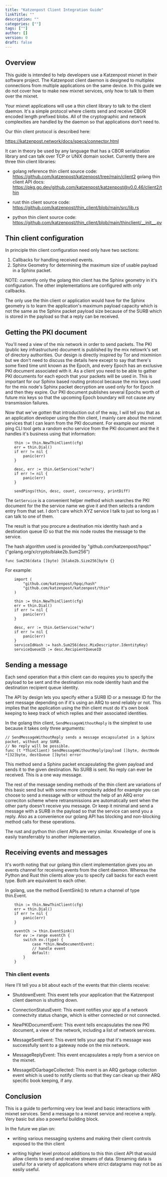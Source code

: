 ```yaml
---
title: "Katzenpost Client Integration Guide"
linkTitle: ""
description: ""
categories: [""]
tags: [""]
author: []
version: 0
draft: false
---
```



## Overview

This guide is intended to help developers use a Katzenpost mixnet
in their software project. The Katzenpost client daemon is designed to
multiplex connections from multiple applications on the same device.
In this guide we do not cover how to make new mixnet services, only
how to talk to them over the mixnet.

Your mixnet applications will use a thin client library to talk to the
client daemon. It's a simple protocol where clients send and receive
CBOR encoded length prefixed blobs. All of the cryptographic and
network complexities are handled by the daemon so that applications
don't need to.

Our thin client protocol is described here:

https://katzenpost.network/docs/specs/connector.html

It can in theory be used by any language that has a CBOR serialization
library and can talk over TCP or UNIX domain socket. Currently there
are three thin client libraries:

* golang reference thin client source code:
  https://github.com/katzenpost/katzenpost/tree/main/client2
  golang thin client API docs:
  https://pkg.go.dev/github.com/katzenpost/katzenpost@v0.0.46/client2/thin

* rust thin client source code:
  https://github.com/katzenpost/thin_client/blob/main/src/lib.rs

* python thin client source code:
  https://github.com/katzenpost/thin_client/blob/main/thinclient/__init__.py
  


## Thin client configuration

In principle thin client configuration need only have
two sections:

1. Callbacks for handling received events.
2. Sphinx Geometry for determining the maximum size
   of usable payload in a Sphinx packet.

NOTE: currently only the golang thin client has the Sphinx geometry in it's configuration.
The other implementations are configured with only callbacks.


The only use the thin client or application would have for the Sphinx geometry is to
learn the application's maximum payload capacity which is not the same as the Sphinx packet
payload size because of the SURB which is stored in the payload so that a reply can be
received.



## Getting the PKI document

You'll need a view of the mix network in order to send packets. The
PKI (public key infrastructure) document is published by the mix
netowrk's set of directory authorities. Our design is directly
inspired by Tor and mixminion but we don't need to discuss the details
here except to say that there's some fixed time unit known as the
Epoch, and every Epoch has an exclusive PKI document associated with
it. As a client you need to be able to gather PKI documents for each
epoch that your packets will be used in. This is important for our
Sphinx based routing protocol because the mix keys used for the mix
node's Sphinx packet decryption are used only for for Epoch and then
they expire. Our PKI document publishes several Epochs worth of future
mix keys so that the upcoming Epoch boundary will not cause any
transmission failures.

Now that we've gotten that introduction out of the way, I will tell
you that as an application developer using the thin client, I mainly
care about the mixnet services that I can learn from the PKI document.
For example our mixnet ping CLI tool gets a random echo service from the
PKI document and the it handles it's business using that information:

```golang
	thin := thin.NewThinClient(cfg)
	err = thin.Dial()
	if err != nil {
		panic(err)
	}

	desc, err := thin.GetService("echo")
	if err != nil {
		panic(err)
	}

	sendPings(thin, desc, count, concurrency, printDiff)
```

The `GetService` is a convenient helper method which searches
the PKI document for the the service name we give it and then
selects a random entry from that set. I don't care which XYZ
service I talk to just so long as I can talk to one of them.

The result is that you procure a destination mix identity hash
and a destination queue ID so that the mix node routes the message to the service.

The hash algorithm used is provided by "github.com/katzenpost/hpqc" ("golang.org/x/crypto/blake2b.Sum256")

```golang
func Sum256(data []byte) [blake2b.Size256]byte {}
```

For example:

```golang
    import (
        "github.com/katzenpost/hpqc/hash"
        "github.com/katzenpost/katzenpost/thin"
    )

	thin := thin.NewThinClient(cfg)
	err = thin.Dial()
	if err != nil {
		panic(err)
	}

	desc, err := thin.GetService("echo")
	if err != nil {
		panic(err)
	}
    serviceIdHash := hash.Sum256(desc.MixDescriptor.IdentityKey)
    serviceQueueID := desc.RecipientQueueID
```

## Sending a message

Each send operation that a thin client can do requires you to specify
the payload to be sent and the destination mix node identity hash and
the destination recipient queue identity.

The API by design lets you specify either a SURB ID or a message ID
for the sent message depending on if it's using an ARQ to send reliably or not.
This implies that the application using the thin client must do it's own book keeping
to keep track of which replies and their associated identities.

In the golang thin client, `SendMessageWithoutReply` is the simplest to use
because it takes only three arguments:

```golang
// SendMessageWithoutReply sends a message encapsulated in a Sphinx packet, without any SURB.
// No reply will be possible.
func (t *ThinClient) SendMessageWithoutReply(payload []byte, destNode *[32]byte, destQueue []byte) error
```

This method send a Sphinx packet encapsulating the given payload and
sends it to the given destination. No SURB is sent. No reply can ever
be received. This is a one way message.

The rest of the message sending methods of the thin client are variations of this basic send
but with some more complexity added for example you can choose to send a message with or without the
help of an ARQ error correciton scheme where retransmissions are automatically sent when the other party
doesn't receive you message. Or keep it minimal and send a message with a SURB
in the payload so that the service can send you a reply. Also as a convenience our golang API
has blocking and non-blocking method calls for these operations.

The rust and python thin client APIs are very similar. Knowledge of
one is easily transferrably to another implementation.



## Receiving events and messages

It's worth noting that our golang thin client implementation gives you an events channel for
receiving events from the client daemon. Whereas the Python and Rust thin clients allow you to
specify call backs for each event type. Both are equivalent to each other.


In golang, use the method EventSink() to return a channel of type thin.Event.
```golang
	thin := thin.NewThinClient(cfg)
	err = thin.Dial()
	if err != nil {
		panic(err)
	}

    eventCh := thin.EventSink()
    for ev := range eventCh {
        switch ev.(type) {
            case *thin.NewDocumentEvent:
            // handle event
            default:
        }
    }
```

### Thin client events

Here I'll tell you a bit about each of the events that thin clients receive:

* ShutdownEvent: This event tells your application that the Katzenpost
  client daemon is shutting down.

* ConnectionStatusEvent: This event notifies your app of a network
  connectvity status change, which is either connected or not
  connected.

* NewPKIDocumentEvent: This event tells encapsulates the new PKI
  document, a view of the network, including a list of network
  services.

* MessageSentEvent: This event tells your app that it's message was
  successfully sent to a gateway node on the mix network.

* MessageReplyEvent: This event encapsulates a reply from a service on
  the mixnet.

* MessageIDGarbageCollected: This event is an ARQ garbage collecton
  event which is used to notify clients so that they can clean up
  their ARQ specific book keeping, if any.



## Conclusion

This is a guide to performing very low level and basic interactions with mixnet services.
Send a message to a mixnet service and receive a reply. Very basic but also a powerful building block.

In the future we plan on:

* writing various messaging systems and making their client controls exposed to the thin client

* writing higher level protocol additions to this thin client API
that would allow clients to send and receive streams of data. Streaming data is useful
for a variety of applications where strict datagrams may not be as easily useful.

